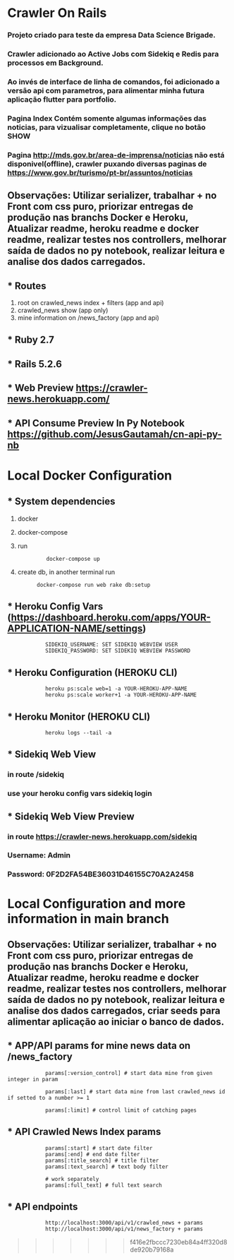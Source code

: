# **Crawler On Rails**

### **Projeto criado para teste da empresa Data Science Brigade.**
### **Crawler adicionado ao Active Jobs com Sidekiq e Redis para processos em Background.**
### **Ao invés de interface de linha de comandos, foi adicionado a versão api com parametros, para alimentar minha futura aplicação flutter para portfolio.**
### **Pagina Index Contém somente algumas informações das noticias, para vizualisar completamente, clique no botão SHOW**

### **Pagina http://mds.gov.br/area-de-imprensa/noticias não está disponivel(offline), crawler puxando diversas paginas de https://www.gov.br/turismo/pt-br/assuntos/noticias**


## **Observações: Utilizar serializer, trabalhar + no Front com css puro, priorizar entregas de produção nas branchs Docker e Heroku, Atualizar readme, heroku readme e docker readme, realizar testes nos controllers, melhorar saída de dados no py notebook, realizar leitura e analise dos dados carregados.**


## * **Routes**
1) root on crawled_news index + filters (app and api) 
2) crawled_news show (app only)
3) mine information on /news_factory (app and api)






## * **Ruby 2.7**
## * **Rails 5.2.6**
## * **Web Preview https://crawler-news.herokuapp.com/**

## * **API Consume Preview In Py Notebook https://github.com/JesusGautamah/cn-api-py-nb**


#  **Local Docker Configuration** 

## * **System dependencies**
1) docker
2) docker-compose
3) run


                docker-compose up

2) create db, in another terminal run

             docker-compose run web rake db:setup

## * Heroku Config Vars (https://dashboard.heroku.com/apps/YOUR-APPLICATION-NAME/settings)


                SIDEKIQ_USERNAME: SET SIDEKIQ WEBVIEW USER
                SIDEKIQ_PASSWORD: SET SIDEKIQ WEBVIEW PASSWORD

## * Heroku Configuration (HEROKU CLI)

                heroku ps:scale web=1 -a YOUR-HEROKU-APP-NAME
                heroku ps:scale worker+1 -a YOUR-HEROKU-APP-NAME

## * Heroku Monitor (HEROKU CLI)

                heroku logs --tail -a


## * **Sidekiq Web View**

### in route /sidekiq
### use your heroku config vars sidekiq login

## * **Sidekiq Web View Preview**

### in route  https://crawler-news.herokuapp.com/sidekiq
### Username: Admin
### Password: 0F2D2FA54BE36031D46155C70A2A2458

#  **Local Configuration and more information in main branch**

## **Observações: Utilizar serializer, trabalhar + no Front com css puro, priorizar entregas de produção nas branchs Docker e Heroku, Atualizar readme, heroku readme e docker readme, realizar testes nos controllers, melhorar saída de dados no py notebook, realizar leitura e analise dos dados carregados, criar seeds para alimentar aplicação ao iniciar o banco de dados.**


## * **APP/API params for mine news data on /news_factory**


                params[:version_control] # start data mine from given integer in param

                params[:last] # start data mine from last crawled_news id if setted to a number >= 1

                params[:limit] # control limit of catching pages
                
## * **API Crawled News Index params**


                params[:start] # start date filter
                params[:end] # end date filter
                params[:title_search] # title filter
                params[:text_search] # text body filter

                # work separately
                params[:full_text] # full text search



## * **API endpoints**

                http://localhost:3000/api/v1/crawled_news + params
                http://localhost:3000/api/v1/news_factory + params


>>>>>>> f416e2fbccc7230eb84a4ff320d8de920b79168a

